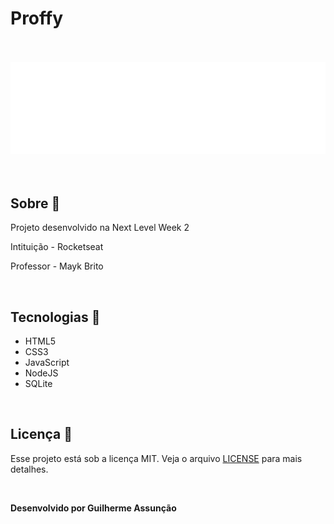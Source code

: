 # Proffy

<br>
<br>

<div align="center">
  <img src="public/images/logo.svg">
</div>

<br>
<br>

## Sobre :bookmark_tabs:

Projeto desenvolvido na Next Level Week 2

Intituição - Rocketseat

Professor - Mayk Brito

<br>

## Tecnologias :hammer:

- HTML5
- CSS3
- JavaScript
- NodeJS
- SQLite

<br>

## Licença :green_book:

Esse projeto está sob a licença MIT. Veja o arquivo [LICENSE](LICENSE) para mais detalhes.

<br>

**Desenvolvido por Guilherme Assunção**